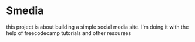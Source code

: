 # Smedia
this project is about building a simple social media site. I'm doing it with the help of freecodecamp tutorials and other resourses
